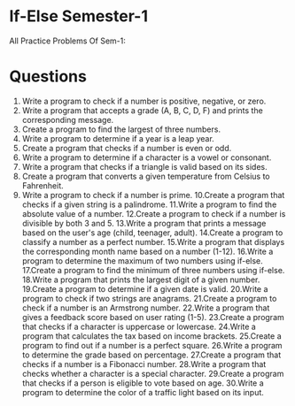 # If-Else Semester-1
All Practice Problems Of Sem-1:
# Questions
1. Write a program to check if a number is positive, negative, or zero.
2. Write a program that accepts a grade (A, B, C, D, F) and prints the corresponding
message.
3. Create a program to find the largest of three numbers.
4. Write a program to determine if a year is a leap year.
5. Create a program that checks if a number is even or odd.
6. Write a program to determine if a character is a vowel or consonant.
7. Write a program that checks if a triangle is valid based on its sides.
8. Create a program that converts a given temperature from Celsius to Fahrenheit.
9. Write a program to check if a number is prime.
10.Create a program that checks if a given string is a palindrome.
11.Write a program to find the absolute value of a number.
12.Create a program to check if a number is divisible by both 3 and 5. 
13.Write a program that prints a message based on the user's age (child, teenager,
adult).
14.Create a program to classify a number as a perfect number.
15.Write a program that displays the corresponding month name based on a
number (1-12).
16.Write a program to determine the maximum of two numbers using if-else.
17.Create a program to find the minimum of three numbers using if-else.
18.Write a program that prints the largest digit of a given number.
19.Create a program to determine if a given date is valid.
20.Write a program to check if two strings are anagrams.
21.Create a program to check if a number is an Armstrong number.
22.Write a program that gives a feedback score based on user rating (1-5).
23.Create a program that checks if a character is uppercase or lowercase.
24.Write a program that calculates the tax based on income brackets.
25.Create a program to find out if a number is a perfect square.
26.Write a program to determine the grade based on percentage.
27.Create a program that checks if a number is a Fibonacci number.
28.Write a program that checks whether a character is a special character.
29.Create a program that checks if a person is eligible to vote based on age.
30.Write a program to determine the color of a traffic light based on its input.



